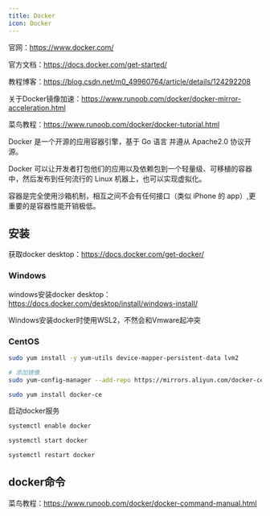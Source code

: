 ```yaml
---
title: Docker
icon: Docker
---
```


官网：<https://www.docker.com/>

官方文档：<https://docs.docker.com/get-started/>

教程博客：<https://blog.csdn.net/m0_49960764/article/details/124292208>

关于Docker镜像加速：<https://www.runoob.com/docker/docker-mirror-acceleration.html>

菜鸟教程：<https://www.runoob.com/docker/docker-tutorial.html>


Docker 是一个开源的应用容器引擎，基于 Go 语言 并遵从 Apache2.0 协议开源。

Docker 可以让开发者打包他们的应用以及依赖包到一个轻量级、可移植的容器中，然后发布到任何流行的 Linux 机器上，也可以实现虚拟化。

容器是完全使用沙箱机制，相互之间不会有任何接口（类似 iPhone 的 app）,更重要的是容器性能开销极低。

## 安装

获取docker desktop：<https://docs.docker.com/get-docker/>

### Windows

windows安装docker desktop：<https://docs.docker.com/desktop/install/windows-install/>

Windows安装docker时使用WSL2，不然会和Vmware起冲突

### CentOS

```bash
sudo yum install -y yum-utils device-mapper-persistent-data lvm2

# 添加镜像
sudo yum-config-manager --add-repo https://mirrors.aliyun.com/docker-ce/linux/centos/docker-ce.repo

sudo yum install docker-ce
```

启动docker服务

```bash
systemctl enable docker

systemctl start docker

systemctl restart docker
```

## docker命令

菜鸟教程：<https://www.runoob.com/docker/docker-command-manual.html>





